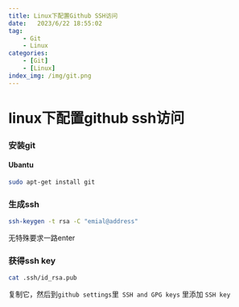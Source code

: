 ```yaml
---
title: Linux下配置Github SSH访问
date:   2023/6/22 18:55:02
tag:    
    - Git
    - Linux
categories: 
    - [Git]
    - [Linux]
index_img: /img/git.png
---
```


# linux下配置github ssh访问

### 安装git

#### Ubantu

```bash
sudo apt-get install git
```



### 生成ssh

```bash
ssh-keygen -t rsa -C "emial@address"
```

无特殊要求一路enter

### 获得ssh key

```bash
cat .ssh/id_rsa.pub
```

复制它，然后到`github settings`里` SSH and GPG keys` 里添加 `SSH key`


